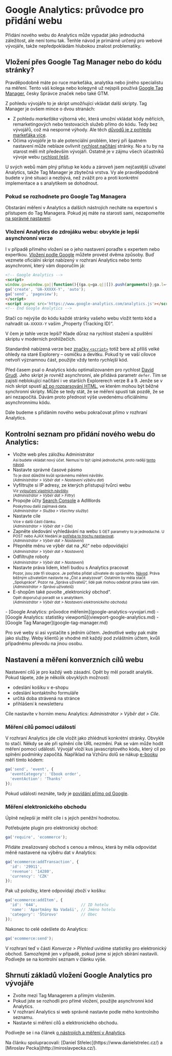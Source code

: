 # Google Analytics: průvodce pro přidání webu

Přidání nového webu do Analytics může vypadat jako jednoduchá záležitost, ale není tomu tak. Tenhle návod je primárně určený pro webové vývojáře, takže nepředpokládám hlubokou znalost problematiky.

## Vložení přes Google Tag Manager nebo do kódu stránky?

Pravděpodobně máte po ruce markeťáka, analytika nebo jiného specialistu na měření. Tento váš kolega nebo kolegyně už nejspíš používá [Google Tag Manager](https://www.google.com/analytics/tag-manager/), česky Správce značek nebo také GTM. 

Z pohledu vývojáře to je skript umožňující vkládat další skripty. Tag Manager je ovšem mince o dvou stranách: 

* Z pohledu *markeťáka* výborná věc, která umožní vkládat kódy měřících, remarketingových nebo testovacích služeb přímo do kódu. Tedy bez vývojářů, což má nesporné výhody. Ale těch [důvodů je z pohledu markeťáka více](http://miroslavpecka.cz/blog/5-duvodu-pro-google-tag-manager/).
* Očima *vývojáře* je to ale potenciální problém, který při špatném nastavení může neblaze ovlivnit [rychlost načítání](rychlost-nacteni.md) stránky. No a tu by na starost měli mít především vývojáři. Ostatně je v zájmu všech účastníků vývoje webu [rychlost řešit](rychlost-nacitani-proc.md). 

<!-- AdSnippet -->

U svých webů mám plný přístup ke kódu a zároveň jsem nejčastější uživatel Analytics, takže Tag Manager je zbytečná vrstva. Vy ale pravděpodobně budete v jiné situaci a nezbývá, než zvážit pro a proti konkrétní implementace a s analytikem se dohodnout.

### Pokud se rozhodnete pro Google Tag Managera

Obstarání měření v Analytics a dalších nástrojích necháte na expertovi s přístupem do Tag Managera. Pokud jej máte na starosti sami, nezapomeňte [na správné nastavení](https://www.danielnytra.cz/nastaveni-google-tag-manager/).

### Vložení Analytics do zdrojáku webu: obvykle je lepší asynchronní verze

I v případě přímého vložení se o jeho nastavení poraďte s expertem nebo expertkou. [Vložení podle Google](https://developers.google.com/analytics/devguides/collection/analyticsjs/) můžete provést dvěma způsoby. Buď vezmete oficiální skript nabízený v rozhraní Analytics nebo tento asynchronní, který vám doporučím já:

```html
<!-- Google Analytics -->
<script>
window.ga=window.ga||function(){(ga.q=ga.q||[]).push(arguments)};ga.l=+new Date;
ga('create', 'UA-XXXXX-Y', 'auto');
ga('send', 'pageview');
</script>
<script async src='https://www.google-analytics.com/analytics.js'></script>
<!-- End Google Analytics -->
```

Stačí co nejvýše do kódu každé stránky vašeho webu vložit tento kód a nahradit `UA-XXXXX-Y` vašim „Property (Tracking ID)“.

V čem je tahle verze lepší? Klade důraz na rychlost stažení a spuštění skriptu v moderních prohlížečích. 

Standardně nabízená verze bez [značky `<script>`](html-script.md) totiž bere až příliš velké ohledy na staré Explorery – osmičku a devítku. Pokud ty ve vaší cílovce netvoří významnou část, použijte vždy tento *rychlejší* kód.

Před časem psal o Analytics kódu optimalizovaném pro rychlost [David Grudl](https://phpfashion.com/rychlejsi-stranky-s-google-universal-analytics). Jeho skript je rovněž asynchronní, ale přidává parametr `defer`. Tím se zajistí neblokující načítání i ve starších Explorerech verze 8 a 9. Jenže se v nich skript spustí [až po rozparsování HTML](http://jecas.cz/async-defer#defer-async), ve kterém mohou být běžné synchronní skripty. Může se tedy stát, že se měření spustí tak pozdě, že se ani nezapočítá. Dávám proto přednost výše uvedenému oficiálnímu asynchronnímu kódu.

<!-- AdSnippet -->

Dále budeme s přidáním nového webu pokračovat přímo v rozhraní Analytics. 

## Kontrolní seznam pro přidání nového webu do Analytics: 

* Vložte web přes záložku Administrátor  
<small>Asi budete vkládat nový účet. Nemusí to být úplně jednoduché, proto raději [tento návod](http://jecas.cz/pridat-google-analytics).</small> 
* Nastavte správné časové pásmo   
<small> To je dost důležité kvůli správnému měření návštěv.  
(*Administrátor > Výběr dat > Nastavení výběru dat*)</small> 
* Vyfiltrujte si IP adresy, ze kterých přistupují tvůrci webu  
<small>Viz [vyloučení vlastních návštěv](http://jecas.cz/vylouceni-svych-navstev).  
(*Administrátor > Výběr dat > Filtry*)</small> 
* Propojte účty [Search Console](google-search-console.md) a AdWords  
<small>Poskytnou další zajímavá data.  
(*Administrátor >  Služba > Všechny služby*)</small> 
* Nastavte cíle  
<small> Více v další části článku.  
(*Administrátor > Výběr dat > Cíle*)</small> 
* Zapněte sledování vyhledávání na webu
<small> S GET parametry to je jednoduché. U POST nebo AJAX hledání je [potřeba to trochu nastavovat](http://jecas.cz/ga-mereni#vyhledavani).  
(*Administrátor > Výběr dat > Nastavení*)</small> 
* Přepněte měnu ve výběr dat na „Kč“ nebo odpovídající  
<small>(*Administrátor > Výběr dat > Nastavení*)</small> 
* Odfiltrujte roboty  
<small>(*Administrátor > Výběr dat > Nastavení*)</small> 
* Nastavte práva lidem, kteří budou s Analytics pracovat  
<small>Pozor, jsou zde tři sloupce. Je potřeba přidat uživatele do správného. [Návod](http://jecas.cz/ga-pridat-uzivatele). Práva běžným uživatelům nastavte na „Číst a analyzovat“. Ostatním by měla stačit „Spolupráce“. Pozor na „Správa uživatelů“, lidé pak mohou odebrat práva také vám.  
(*Administrátor > Správa uživatelů*)</small> 
* E-shopům také povolte „elektronický obchod“.  
<small> Opět doporučuji poradit se s analytikem.  
(*Administrátor > Výběr dat > Nastavení elektronického obchodu*)</small> 

<div class="related" markdown="1">
- [Google Analytics: průvodce měřením](google-analytics-vyvojari.md)
- [Google Analytics: statistiky viewportů](viewport-google-analytics.md)
- [Google Tag Manager](google-tag-manager.md)
</div>

Pro své weby si asi vystačíte s jedním účtem. Jednotlivé weby pak máte jako služby. Weby klientů  je vhodné mít každý pod zvláštním účtem, kvůli případnému převodu na jinou osobu.

## Nastavení a měření konverzních cílů webu

Nastavení cílů je pro každý web zásadní. Opět by měl poradit analytik. Pokud tápete, zde je několik obvyklých možností:

* odeslání košíku v e-shopu
* odeslání kontaktního formuláře
* určitá doba strávená na stránce
* přihlášení k newsletteru

Cíle nastavíte v horním menu Analytics: *Administrátor > Výběr dat > Cíle*.

### Měření cílů pomocí událostí

V rozhraní Analytics jde cíle vložit jako zhlédnutí konkrétní stránky. Obvykle to stačí. Někdy se ale při splnění cíle URL nezmění. Pak se vám může hodit měření pomocí událostí. Vývojář vloží kus javascriptového kódu, který cíl po splnění podmínky započítá. Například na Vzhůru dolů se nákup [e-booku](https://www.vzhurudolu.cz/ebook) měří tímto kódem:

```javascript
ga('send', 'event', {
  'eventCategory': 'Ebook order',
  'eventAction': 'Thanks'
});
```

Pokud události neznáte, tady je [povídání přímo od Google](https://support.google.com/analytics/answer/1033068?hl=cs).

### Měření elektronického obchodu

Úplně nejlepší je měřit cíle i s jejich peněžní hodnotou. 

Potřebujete plugin pro elektronický obchod:

```javascript
ga('require', 'ecommerce');
```

Přidáte zrealizovaný obchod s cenou a měnou, která by měla odpovídat měně nastavené na výběru dat v Analytics:

```javascript
ga('ecommerce:addTransaction', {
  'id': '29911',     
  'revenue': '14280',
  'currency': 'CZK'  
});
```

Pak už položky, které odpovídají zboží v košíku:

```javascript
ga('ecommerce:addItem', {
  'id': '644',                   // ID hotelu
  'name': 'Apartmány Na Vadaši', // Jméno hotelu
  'category': 'Štúrovo'          // Obec
});
```

Nakonec to celé odešlete do Analytics:

```javascript
ga('ecommerce:send');
```

V rozhraní teď v části *Konverze > Přehled* uvidíme statistiky pro elektronický obchod. Samozřejmě jen v případě, pokud jsme si jejich sbírání nastavili. Podívejte se na kontrolní seznam v článku výše.

## Shrnutí základů vložení Google Analytics pro vývojáře

* Zvolte mezi Tag Managerem a přímým vložením.
* Pokud jste se rozhodli pro přímé vložení, použijte asynchronní kód Analytics.
* V rozhraní Analytics si web správně nastavte podle mého kontrolního seznamu.
* Nastavte si měření cílů a elektronického obchodu.

Podívejte se i na článek [o nástrojích a měření v Analytics](google-analytics-vyvojari.md).

<div class="web-only text-center text-small" markdown="1">
Na článku spolupracovali: [Daniel Střelec](https://www.danielstrelec.cz/) a [Miroslav Pecka](http://miroslavpecka.cz/).</div>

<!-- AdSnippet -->
